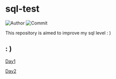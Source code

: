 # sql-test

![Author](https://img.shields.io/badge/Author-Vincent-brightgreen)
![Commit](https://img.shields.io/github/last-commit/xxxVincent-L/sql-test)

This repository is aimed to improve my sql level : )


## : )

[Day1](https://github.com/xxxVincent-L/sql-test/blob/master/Day1/)

[Day2](https://github.com/xxxVincent-L/sql-test/blob/master/Day2/)
